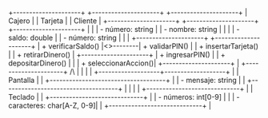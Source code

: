 +---------------------+          +---------------------+           +---------------------+
|      Cajero         |          |      Tarjeta        |           |      Cliente        |
+---------------------+          +---------------------+           +---------------------+
|                     |          | - número: string    |           | - nombre: string    |
|                     |          | - saldo: double     |           | - número: string    |
|                     |          +---------------------+           +---------------------+
| + verificarSaldo()  |<>--------| + validarPIN()      |           | + insertarTarjeta() |
| + retirarDinero()   |          +---------------------+           | + ingresarPIN()     |
| + depositarDinero() |                    |                        | + seleccionarAccion()|
+---------------------+                    |                        +---------------------+
        /\                                |
         |                                |
         |            +-------------------+-------------------+
         |            |               Pantalla              |
         |            +------------------------------------+
         |            | - mensaje: string                   |
         |            +------------------------------------+
         |                        |
         |                        |
+-----------------------------+   |
|           Teclado           |   |
+-----------------------------+   |
| - números: int[0-9]         |   |
| - caracteres: char[A-Z, 0-9]|   |
+-----------------------------+   |

